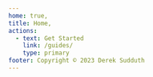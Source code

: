 ```yaml
---
home: true,
title: Home,
actions:
  - text: Get Started
    link: /guides/
    type: primary
footer: Copyright © 2023 Derek Sudduth
---
```

